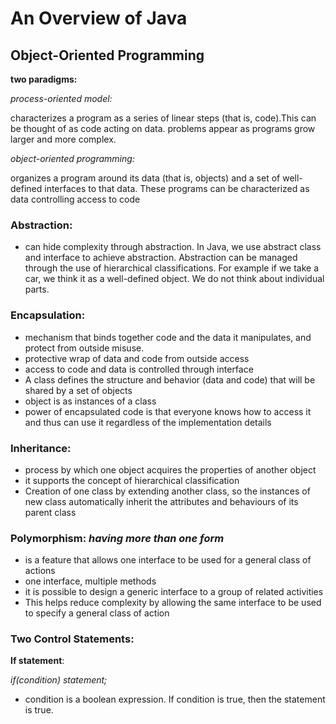 # An Overview of Java

## Object-Oriented Programming

**two paradigms:**

*process-oriented model:*

   characterizes a program as a series of linear steps (that is, code).This can be thought of as code acting on data. 
   problems appear as programs grow larger and more complex.
	
*object-oriented programming:*
  
   organizes a program around its data (that is, objects) and a set of well-defined interfaces to that data. These 
   programs can be characterized as data controlling access to code
		
### Abstraction:

   - can hide complexity through abstraction. In Java, we use abstract class and interface to achieve abstraction. 
Abstraction can be managed through the use of hierarchical classifications. For example if we take a car, we think it as
a well-defined object. We do not think about individual parts.

### Encapsulation:

   - mechanism that binds together code and the data it manipulates, and protect from outside misuse.
   - protective wrap of data and code from outside access
   - access to code and data is controlled through interface
   - A class defines the structure and behavior (data and code) that will be shared by a set of objects
   - object is as instances of a class
   - power of encapsulated code is that everyone knows how to access it and thus can use it regardless of the 
   implementation details

### Inheritance:

   - process by which one object acquires the properties of another object
   - it supports the concept of hierarchical classification
   - Creation of one class by extending another class, so the instances of new class automatically inherit the attributes
    and behaviours of its parent class

### Polymorphism: *having more than one form*

   - is a feature that allows one interface to be used for a general class of actions
   - one interface, multiple methods
   - it is possible to design a generic interface to a group of related activities
   - This helps reduce complexity by allowing the same interface to be used to specify a general class of action

### Two Control Statements:

   **If statement**:
   
   *if(condition) statement;*
   
   - condition is a boolean expression. If condition is true, then the statement is true.
